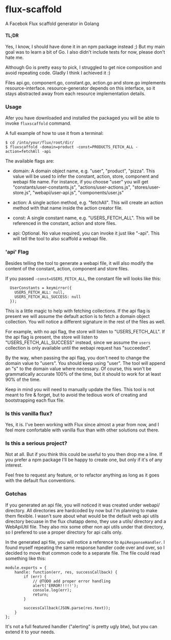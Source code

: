 # flux-scaffold
A Facebok Flux scaffold generator in Golang

#### TL;DR
Yes, I know, I should have done it in an npm package instead ;) But my main goal was to learn a bit of Go.
I  also didn't include tests for now, please don't hate me.

Although Go is pretty easy to pick, I struggled to get nice composition and avoid repeating code. Gladly I think
I achieved it :)

Files api.go, component.go, constant.go, action.go and store.go implements resource-interface. resource-generator depends on this interface, so it stays abstracted away from each resource implementation details.

### Usage
Afer you have downloaded and installed the packaged you will be able to invoke `fluxscaffold` command.

A full example of how to use it from a terminal:

```
$ cd /into/your/flux/root/dir/
$ fluxscaffold -domain=product -const=PRODUCTS_FETCH_ALL -action=fetchAll -api
```

The available flags are:
* domain: A domain object name, e.g. "user", "product", "pizza". This value will be used to infer the constant,
action, store, component and webapi file name. For instance, if you choose "user" you will get "constants/user-constants.js",
"actions/user-actions.js", "stores/user-store.js", "webapi/user-api.js", "components/user.js"

* action: A single action method, e.g. "fetchAll". This will create an action method with that name inside the
action creator file.

* const: A single constant name, e.g. "USERS_FETCH_ALL". This will be referenced in the constant, action and store
files.

* api: Optional. No value required, you can invoke it just like "-api". This will tell the tool to also scaffold a
webapi file.

### 'api' Flag
Besides telling the tool to generate a webapi file, it will also modify the content of the constant, action, component
and store files.

If you passed `-const=USERS_FETCH_ALL`, the constant file will looks like this:

```
  UserConstants = keymirror({
    USERS_FETCH_ALL: null,
    USERS_FETCH_ALL_SUCCESS: null
  });
```

This is a little magic to help with fetching collections. If the api flag is present we will assume the default
action is to fetch a domain object collection. You will notice a different signature in the rest of the files as well.

For example, with no api flag, the store  will listen to "USERS_FETCH_ALL". If the api flag is present,
the store will listen to "USERS_FETCH_ALL_SUCCESS" instead, since we assume the `users` collection is only available
until the webapi request has "succeeded".

By the way, when passing the api flag, you don't need to change the domain value to "users". You should keep
using "user". The tool will append an "s" to the domain value where necessary. Of course, this won't be grammatically accurate
100% of the time, but it should to work for at least 90% of the time.

Keep in mind you will need to manually update the files. This tool is not meant to fire & forget, but to avoid
the tedious work of creating and bootstrapping each flux file.

### Is this vanilla flux?
Yes, it is. I've been working with Flux since almost a year from now, and I feel more confortable with vanilla flux
than with other solutions out there.

### Is this a serious project?
Not at all. But if you think this could be useful to you then drop me a line. If you prefer a npm package I'll be
happy to create one, but only if it's of any interest.

Feel free to request any feature, or to refactor anything as long as it goes with the default flux conventions.

### Gotchas
If you generated an api file, you will noticed it was created under webapi/ directory. All directories are hardcoded by now
but I'm planning to make them flexible. I wasn't sure about what would be the default web api utils directory becuase
in the flux chatapp demo, they use a utils/ directory and a WebApiUtil file. They also mix some other non api utils under
that directory, so I prefered to use a proper directory for api calls only.

In the generated api file, you will notice a reference to `ApiResponseHandler`. I found myself repeating the same response
handler code over and over, so I decided to move that common code to a separate file. The file could read something like this:

```
module.exports = {
    handle: function(err, res, successCallback) {
        if (err) {
            // @TODO add proper error handling
            alert('ERROR!!!!!');
            console.log(err);
            return;
        }

        successCallback(JSON.parse(res.text));
    }
};
```

It's not a full featured handler ("alerting" is pretty ugly btw), but you can extend it to your needs.
